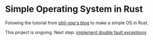 # Simple Operating System in Rust

Folowing the tutorial from [phil-opp's blog](https://os.phil-opp.com/) to make a simple OS in Rust.

This project is ongoing.
Next step: [implement double fault exceptions](https://os.phil-opp.com/double-fault-exceptions/)

